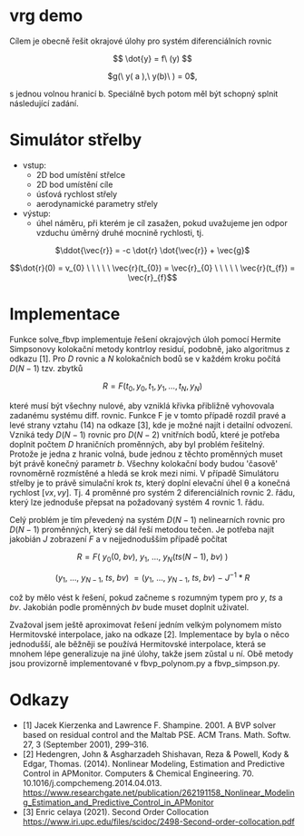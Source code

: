# vrg demo

Cílem je obecně řešit okrajové úlohy pro systém diferenciálních rovnic

<p align="center">
  $$ \dot{y} = f\ (y)  $$
</p>
<p align="center">
  $g(\ y( a ),\ y(b)\ ) = 0$,
</p>

s jednou volnou hranicí b. Speciálně bych potom měl být schopný splnit následující zadání.

# Simulátor střelby

- vstup:
    - 2D bod umístění střelce
    - 2D bod umístění cíle
    - úsťová rychlost střely
    - aerodynamické parametry střely
- výstup:
    - úhel náměru, při kterém je cíl zasažen, pokud uvažujeme jen odpor vzduchu úměrný druhé mocnině rychlosti, tj.

<p align="center">
  $\ddot{\vec{r}} = -c \dot{r} \dot{\vec{r}} + \vec{g}$
</p>

<p align="center">
    $$\dot{r}(0) = v_{0} \ \ \ \ \  \vec{r}(t_{0}) = \vec{r}_{0}  \ \ \ \ \  \vec{r}(t_{f}) = \vec{r}_{f}$$
</p>

# Implementace
Funkce solve_fbvp implementuje řešení okrajových úloh pomocí Hermite Simpsonovy kolokační metody kontrloy residuí, podobně, jako algoritmus z odkazu [1]. Pro $D$ rovnic a $N$ kolokačních bodů se v každém kroku počítá $D(N-1)$ tzv. zbytků 

$$R = F(t_{0}, y_{0}, t_{1}, y_{1}, ..., t_{N}, y_{N})$$

které musí být všechny nulové, aby vzniklá křivka přibližně vyhovovala zadanému systému diff. rovnic. Funkce F je v tomto případě rozdíl pravé a levé strany vztahu (14) na odkaze [3], kde je možné najít i detailní odvození. Vzniká tedy $D(N-1)$ rovnic pro $D(N-2)$ vnitřních bodů, které je potřeba doplnit počtem $D$ hraničních proměnných, aby byl problém řešitelný. Protože je jedna z hranic volná, bude jednou z těchto proměnných muset být právě konečný parametr $b$. Všechny kolokační body budou 'časově' rovnoměrně rozmístěné a hledá se krok mezi nimi. V případě Simulátoru střelby je to právě simulační krok $ts$, který doplní elevační úhel θ  a konečná rychlost $[vx, vy]$. Tj. 4 proměnné pro systém 2 diferenciálních rovnic 2. řádu, který lze jednoduše přepsat na požadovaný systém 4 rovnic 1. řádu.

Celý problém je tím převedený na systém $D(N-1)$ nelinearních rovnic pro $D(N-1)$ proměnných, který se dál řeší metodou tečen. Je potřeba najít jakobián $J$ zobrazení $F$ a v nejjednodušším případě počítat 

$$R = F(\ y_{0}(0,\ bv),\ y_{1},\ ...,\  y_{N}(ts(N-1),\ bv)\ )$$

$$(y_{1},\ ...,\ y_{N-1},\ ts,\ bv)\ = (y_{1},\ ...,\ y_{N-1},\ ts,\ bv)\ -\ J^{-1}*R$$

což by mělo vést k řešení, pokud začneme s rozumným typem pro $y$, $ts$ a $bv$. Jakobián podle proměnných $bv$ bude muset doplnit uživatel.

Zvažoval jsem ještě aproximovat řešení jedním velkým polynomem místo Hermitovské interpolace, jako na odkaze [2]. Implementace by byla o něco jednodušší, ale běžněji se používá Hermitovské interpolace, která se mnohem lépe generalizuje na jiné úlohy, takže jsem zǔstal u ní. Obě metody jsou provizorně implementované v fbvp_polynom.py a fbvp_simpson.py. 


# Odkazy

- [1] Jacek Kierzenka and Lawrence F. Shampine. 2001. A BVP solver based on residual control and the Maltab PSE. ACM Trans. Math. Softw. 27, 3 (September 2001), 299–316.
- [2] Hedengren, John & Asgharzadeh Shishavan, Reza & Powell, Kody & Edgar, Thomas. (2014). Nonlinear Modeling, Estimation and Predictive Control in APMonitor. Computers & Chemical Engineering. 70. 10.1016/j.compchemeng.2014.04.013. 
        https://www.researchgate.net/publication/262191158_Nonlinear_Modeling_Estimation_and_Predictive_Control_in_APMonitor
- [3] Enric celaya (2021). Second Order Collocation
        https://www.iri.upc.edu/files/scidoc/2498-Second-order-collocation.pdf
